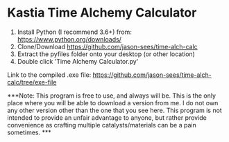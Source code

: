 # Kastia Time Alchemy Calculator

1. Install Python (I recommend 3.6+) from: https://www.python.org/downloads/
2. Clone/Download https://github.com/jason-sees/time-alch-calc
3. Extract the pyfiles folder onto your desktop (or other location)
4. Double click 'Time Alchemy Calculator.py'

Link to the compiled .exe file: https://github.com/jason-sees/time-alch-calc/tree/exe-file

***Note: This program is free to use, and always will be. This is the only place where you will be able to download a version from me. I do not own any other version other than the one that you see here. This program is not intended to provide an unfair advantage to anyone, but rather provide convenience as crafting multiple catalysts/materials can be a pain sometimes. ***
